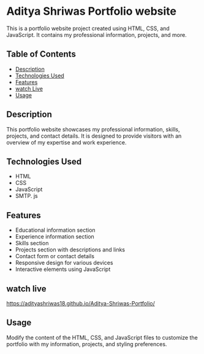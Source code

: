 ﻿# Aditya Shriwas Portfolio website

This is a portfolio website project created using HTML, CSS, and JavaScript. It contains my professional information, projects, and more.

## Table of Contents

- [Description](#description)
- [Technologies Used](#technologies-used)
- [Features](#features)
- [watch Live](#setup)
- [Usage](#usage)


## Description

This portfolio website showcases my professional information, skills, projects, and contact details. It is designed to provide visitors with an overview of my expertise and work experience.

## Technologies Used

- HTML
- CSS
- JavaScript
- SMTP. js

## Features

- Educational information section
- Experience information section
- Skills section
- Projects section with descriptions and links
- Contact form or contact details
- Responsive design for various devices
- Interactive elements using JavaScript

## watch live

https://adityashriwas18.github.io/Aditya-Shriwas-Portfolio/

## Usage

Modify the content of the HTML, CSS, and JavaScript files to customize the portfolio with my information, projects, and styling preferences.
